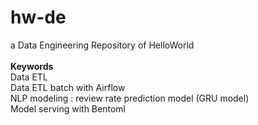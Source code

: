 # hw-de
a Data Engineering Repository of HelloWorld
<br>
<br>
<b>Keywords</b>
<br>
Data ETL <br>
Data ETL batch with Airflow<br>
NLP modeling : review rate prediction model (GRU model)<br>
Model serving with Bentoml<br>
